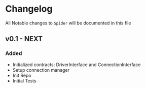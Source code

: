 # Changelog

All Notable changes to `Spider` will be documented in this file

## v0.1 - NEXT
### Added
- Initialized contracts: DriverInterface and ConnectionInterface
- Setup connection manager
- Init Repo
- Initial Tests
